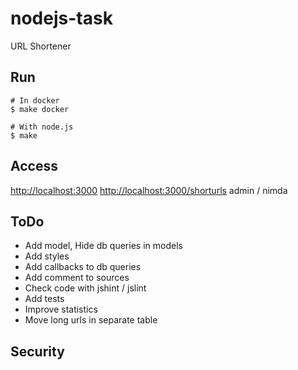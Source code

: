 # nodejs-task
URL Shortener

## Run

```
# In docker
$ make docker

# With node.js
$ make
```

## Access

[http://localhost:3000](http://localhost:3000)
[http://localhost:3000/shorturls](http://localhost:3000/shorturls) admin / nimda


## ToDo
- Add model, Hide db queries in models
- Add styles
- Add callbacks to db queries
- Add comment to sources
- Check code with jshint / jslint
- Add tests
- Improve statistics
- Move long urls in separate table


## Security
